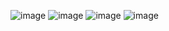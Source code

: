 ![image](https://user-images.githubusercontent.com/57319180/179419966-a157a1dd-91b1-4feb-b19b-a832609f9f5a.png)
![image](https://user-images.githubusercontent.com/57319180/179420013-72f3bb4d-2d3a-4b1c-ae13-4e8660e11de0.png)
![image](https://user-images.githubusercontent.com/57319180/179420065-dcb44410-a44b-4a50-8384-5558c9596cbb.png)
![image](https://user-images.githubusercontent.com/57319180/179420083-890d1a35-11d8-4ddd-b3f5-bc0446fdc3df.png)

